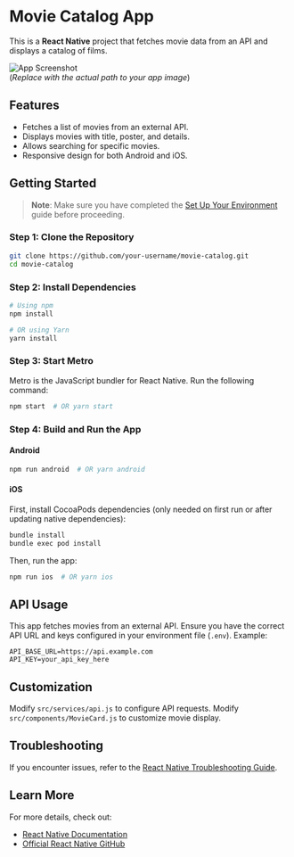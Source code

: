 # Movie Catalog App

This is a **React Native** project that fetches movie data from an API and displays a catalog of films.

![App Screenshot](path/to/your/image.png)  
(*Replace with the actual path to your app image*)

## Features

- Fetches a list of movies from an external API.
- Displays movies with title, poster, and details.
- Allows searching for specific movies.
- Responsive design for both Android and iOS.

## Getting Started

> **Note**: Make sure you have completed the [Set Up Your Environment](https://reactnative.dev/docs/set-up-your-environment) guide before proceeding.

### Step 1: Clone the Repository

```sh
git clone https://github.com/your-username/movie-catalog.git
cd movie-catalog
```

### Step 2: Install Dependencies

```sh
# Using npm
npm install

# OR using Yarn
yarn install
```

### Step 3: Start Metro

Metro is the JavaScript bundler for React Native. Run the following command:

```sh
npm start  # OR yarn start
```

### Step 4: Build and Run the App

#### Android

```sh
npm run android  # OR yarn android
```

#### iOS

First, install CocoaPods dependencies (only needed on first run or after updating native dependencies):

```sh
bundle install
bundle exec pod install
```

Then, run the app:

```sh
npm run ios  # OR yarn ios
```

## API Usage

This app fetches movies from an external API. Ensure you have the correct API URL and keys configured in your environment file (`.env`). Example:

```
API_BASE_URL=https://api.example.com
API_KEY=your_api_key_here
```

## Customization

Modify `src/services/api.js` to configure API requests.
Modify `src/components/MovieCard.js` to customize movie display.

## Troubleshooting

If you encounter issues, refer to the [React Native Troubleshooting Guide](https://reactnative.dev/docs/troubleshooting).

## Learn More

For more details, check out:
- [React Native Documentation](https://reactnative.dev/docs/getting-started)
- [Official React Native GitHub](https://github.com/facebook/react-native)


